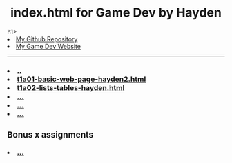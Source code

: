 <h1 align=center>index.html for Game Dev by Hayden </h1>h1>

<li><a href=".."> My Github Repository
<li><a href="..">My Game Dev Website
<hr>

<h3>

<li><a href="..">..</a>
<li><a href= "t3a01-basic-web-page-hayden.html">t1a01-basic-web-page-hayden2.html</a>
<li><a href="t3a02-lists-tables-hayden.html">t1a02-lists-tables-hayden.html</a>

<li><a href="..">...</a>
<li><a href="..">...</a>
<li><a href="..">...</a>

<h3> Bonus x assignments</h3>

<li><a href="..">...</a>

